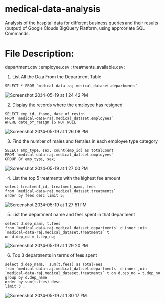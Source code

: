 # medical-data-analysis
Analysis of the hospital data for different business queries and their results (output) of Google Clouds BigQuery Platform, using appropriate SQL Commands.
# File Description:
department.csv : 
employee.csv : 
treatments_available.csv : 

1) List All the Data From the Department Table
``` 
SELECT * FROM `medical-data-raj.medical_dataset.departments`
```
![Screenshot 2024-05-19 at 1 24 42 PM](https://github.com/raj3000k/medical-data-analysis/assets/91799854/b85511ea-a18f-412c-b31e-6d85f0b1e008)

2) Display the records where the employee has resigned
```
SELECT emp_id, fname, date_of_resign
FROM `medical-data-raj.medical_dataset.employees`
WHERE date_of_resign IS NOT NULL
```
![Screenshot 2024-05-19 at 1 26 08 PM](https://github.com/raj3000k/medical-data-analysis/assets/91799854/67e41a3b-44a4-4611-8f9c-85f7bc5dbacf)

3) Find the number of males and females in each employee type category
```
SELECT emp_type, sex, count(emp_id) as totalCount
FROM `medical-data-raj.medical_dataset.employees`
GROUP BY emp_type, sex;
```
![Screenshot 2024-05-19 at 1 27 00 PM](https://github.com/raj3000k/medical-data-analysis/assets/91799854/3913f1a5-2714-4bde-bbda-ae65e7c35962)

4) List the top 5 treatments with the highest fee amount
```
select treatment_id, treatment_name, fees
from `medical-data-raj.medical_dataset.treatments`
order by fees desc limit 5;
```
![Screenshot 2024-05-19 at 1 27 51 PM](https://github.com/raj3000k/medical-data-analysis/assets/91799854/ab9022f0-d945-4b40-9e44-7950db530eea)


5) List the department name and fees spent in that department
```
select d.dep_name, t.fees
from `medical-data-raj.medical_dataset.departments` d inner join `medical-data-raj.medical_dataset.treatments` t
on d.dep_no = t.dep_no;
```
![Screenshot 2024-05-19 at 1 29 20 PM](https://github.com/raj3000k/medical-data-analysis/assets/91799854/e9302a45-ca33-4b33-8072-f2b568876b92)

6) Top 3 departments in terms of fees spent
```
select d.dep_name,  sum(t.fees) as TotalFees
from `medical-data-raj.medical_dataset.departments` d inner join 
`medical-data-raj.medical_dataset.treatments` t on d.dep_no = t.dep_no
group by d.dep_name 
order by sum(t.fees) desc
limit 3 ;
```
![Screenshot 2024-05-19 at 1 30 17 PM](https://github.com/raj3000k/medical-data-analysis/assets/91799854/95aac00a-348a-4965-a70e-23114b1aa6a7)






